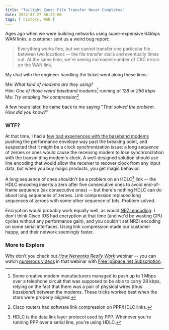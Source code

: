 ```yaml
---
title: "Twilight Zone: File Transfer Never Completes"
date: 2022-07-27 06:27:00
tags: [ history, WAN ]
---
```

Ages ago when we were building networks using super-expensive 64kbps WAN links, a customer sent us a weird bug report:

> Everything works fine, but we cannot transfer one particular file between two locations -- the file transfer stalls and eventually times out. At the same time, we're seeing increased number of CRC errors on the WAN link.

My chat with the engineer handling the ticket went along these lines:
<!--more-->
Me: _What kind of modems are they using?_\
Him: _One of those weird baseband modems[^BB] running at 128 or 256 kbps_\
Me: _Try enabling link compression_[^LC]

A few hours later, he came back to me saying "_That solved the problem. How did you know?_"

### WTF?

At that time, I had a [few bad experiences with the baseband modems](/2022/07/file-transfer-drops-link/) pushing the performance envelope way past the breaking point, and suspected that it might be a clock synchronization issue: a long sequence of zeroes or ones would cause the receiving modem to lose synchronization with the transmitting modem's clock. A well-designed solution should use line encoding that would allow the receiver to recover clock from any input data, but when you buy magic products, you get magic behavior.

A long sequence of ones shouldn't be a problem on an HDLC[^HDLC] link -- the HDLC encoding inserts a zero after five consecutive ones to avoid end-of-frame sequence (six consecutive ones) -- but there's nothing HDLC can do about long sequences of zeroes. Link compression replaced long sequences of zeroes with some other sequence of bits. Problem solved.

Encryption would probably work equally well, as would [NRZI encoding](https://en.wikipedia.org/wiki/Non-return-to-zero#Non-return-to-zero_inverted). I don't think Cisco IOS had encryption at that time (and we'd be wasting CPU cycles without any performance gain), and you couldn't set NRZI encoding on some serial interfaces. Using link compression made our customer happy, and their network seemingly faster.

### More to Explore

Why don't you check out _[How Networks Really Work](https://www.ipspace.net/How_Networks_Really_Work)_ webinar -- you can watch [numerous videos](https://my.ipspace.net/bin/list?id=Net101) in that webinar with [Free ipSpace.net Subscription](https://www.ipspace.net/Subscription/Free).

[^BB]: Some creative modem manufacturers managed to push up to 1 Mbps over a telephone circuit that was supposed to be able to carry 28 kbps, relying on the fact that there was a pair of physical wires (thus _baseband_) between the modems. These tricks worked best when the stars were properly aligned.

[^LC]: Cisco routers had software link compression on PPP/HDLC links.

[^HDLC]: HDLC is the data link layer protocol used by PPP. Whenever you're running PPP over a serial line, you're using HDLC.